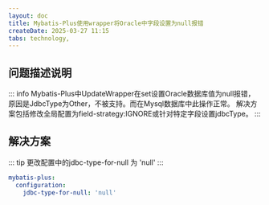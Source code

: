 ```yaml
---
layout: doc
title: Mybatis-Plus使用wrapper将Oracle中字段设置为null报错
createDate: 2025-03-27 11:15
tabs: technology,
---
```


## 问题描述说明

::: info
Mybatis-Plus中UpdateWrapper在set设置Oracle数据库值为null报错，
原因是JdbcType为Other，不被支持。而在Mysql数据库中此操作正常。
解决方案包括修改全局配置为field-strategy:IGNORE或针对特定字段设置jdbcType。
:::

## 解决方案

::: tip
更改配置中的jdbc-type-for-null 为 'null'
:::

```yaml
mybatis-plus:
  configuration:
    jdbc-type-for-null: 'null'
```

<n-image width="300" object-fit="contain" src="/assets/2025/03/27-2.png"/>
